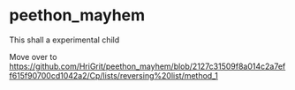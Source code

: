 # peethon_mayhem
This shall a experimental child

Move over to <https://github.com/HriGrit/peethon_mayhem/blob/2127c31509f8a014c2a7eff615f90700cd1042a2/Cp/lists/reversing%20list/method_1>
